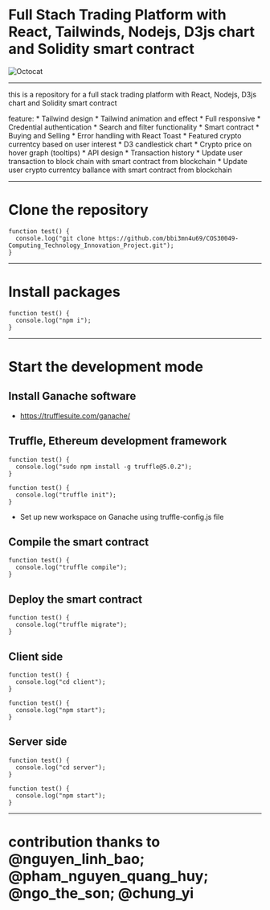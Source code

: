 # Full Stach Trading Platform with React, Tailwinds, Nodejs, D3js chart and Solidity smart contract

![Octocat](https://user-images.githubusercontent.com/81953271/124010886-b571ca80-d9df-11eb-86ac-b358c48ac6aa.png "Github logo") 

---

this is a repository for a full stack trading platform with React, Nodejs, D3js chart and Solidity smart contract

feature:
    * Tailwind design
    * Tailwind animation and effect
    * Full responsive
    * Credential authentication
    * Search and filter functionality
    * Smart contract
    * Buying and Selling
    * Error handling with React Toast
    * Featured crypto currentcy based on user interest
    * D3 candlestick chart
    * Crypto price on hover graph (tooltips)
    * API design
    * Transaction history
    * Update user transaction to block chain with smart contract from blockchain
    * Update user crypto currentcy ballance with smart contract from blockchain

---

# Clone the repository

```
function test() {
  console.log("git clone https://github.com/bbi3mn4u69/COS30049-Computing_Technology_Innovation_Project.git");
}
```

---

# Install packages

```
function test() {
  console.log("npm i");
}
```

---

# Start the development mode


## Install Ganache software

- https://trufflesuite.com/ganache/

## Truffle, Ethereum development framework

```
function test() {
  console.log("sudo npm install -g truffle@5.0.2");
}
```

```
function test() {
  console.log("truffle init");
}
```

- Set up new workspace on Ganache using truffle-config.js file

## Compile the smart contract

```
function test() {
  console.log("truffle compile");
}
```

## Deploy the smart contract

```
function test() {
  console.log("truffle migrate");
}
```

## Client side

```
function test() {
  console.log("cd client");
}
```

```
function test() {
  console.log("npm start");
}
```

## Server side

```
function test() {
  console.log("cd server");
}
```

```
function test() {
  console.log("npm start");
}
```

---

# contribution thanks to @nguyen_linh_bao; @pham_nguyen_quang_huy; @ngo_the_son; @chung_yi

